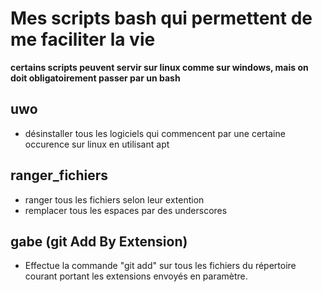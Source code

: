 # Mes scripts bash qui permettent de me faciliter la vie

**certains scripts peuvent servir sur linux comme sur windows, mais on doit obligatoirement passer par un bash**

## uwo

-    désinstaller tous les logiciels qui commencent par une certaine occurence sur linux en utilisant apt

## ranger_fichiers

-    ranger tous les fichiers selon leur extention
-    remplacer tous les espaces par des underscores

## gabe (git Add By Extension)

- Effectue la commande "git add" sur tous les fichiers du répertoire courant portant les extensions envoyés en paramètre.
